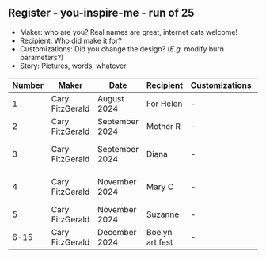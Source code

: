 ## Register - you-inspire-me - run of 25

* Maker:  who are you?  Real names are great, internet cats welcome!
* Recipient:  Who did make it for?
* Customizations:  Did you change the design?  (*E.g.* modify burn parameters?)
* Story:  Pictures, words, whatever

| Number | Maker             | Date           | Recipient        | Customizations | Story |
| ------ | -----             | -----          | ---------        | -------------- | ------ |
| 1      | Cary FitzGerald   | August 2024    | For Helen        | -           | I miss you |
| 2      | Cary FitzGerald   | September 2024    | Mother R      | -           | The shape of her |
| 3      | Cary FitzGerald   | September 2024    | Diana          | -           | Thanks for the ear! |
| 4      | Cary FitzGerald   | November 2024    | Mary C          | -           | Thanks for ... everything |
| 5      | Cary FitzGerald   | November 2024    | Suzanne          | -           | |
| 6-15   | Cary FitzGerald   | December 2024 | Boelyn art fest  | -              | -        |
